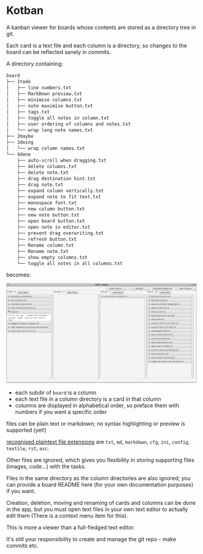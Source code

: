 Kotban
======

A kanban viewer for boards whose contents are stored as a directory tree in git.

Each card is a text file and each column is a directory, 
so changes to the board can be reflected sanely in commits.

A directory containing:

```
board
├── 1todo
│   ├── line numbers.txt
│   ├── MarkDown preview.txt
│   ├── minimise columns.txt
│   ├── note maximise button.txt
│   ├── tags.txt
│   ├── toggle all notes in column.txt
│   ├── user ordering of columns and notes.txt
│   └── wrap long note names.txt
├── 2maybe
├── 3doing
│   └── wrap column names.txt
└── 4done
    ├── auto-scroll when dragging.txt
    ├── delete columns.txt
    ├── delete note.txt
    ├── drag destination hint.txt
    ├── drag note.txt
    ├── expand column vertically.txt
    ├── expand note to fit text.txt
    ├── monospace font.txt
    ├── new column button.txt
    ├── new note button.txt
    ├── open board button.txt
    ├── open note in editor.txt
    ├── prevent drag overwriting.txt
    ├── refresh button.txt
    ├── Rename column.txt
    ├── Rename note.txt
    ├── show empty columns.txt
    └── toggle all notes in all columns.txt

```

becomes:

![application screenshot](screenshot.png)

* each subdir of `board` is a column
* each text file in a column directory is a card in that column 
* columns are displayed in alphabetical order, so preface them with numbers if you want a specific order

files can be plain text or markdown; no syntax highlighting or preview is supported (yet!)

[recognised plaintext file extensions](src/main/kotlin/com/github/medavox/kotban/FileExtensions.kt) are `txt`, `md`, `markdown`, `cfg`, `ini`, `config`, `textile`, `rst`, `asc`.

Other files are ignored, which gives you flexibility in storing supporting files (images, code...) with the tasks.

Files in the same directory as the column directories are also ignored; 
you can provide a board README here (for your own documentation purposes) if you want.

Creation, deletion, moving and renaming of cards and columns can be done in the app,
but you must open text files in your own text editor to actually edit them (There is a context menu item for this).

This is more a viewer than a full-fledged text editor.

It's still your responsibility to create and manage the git repo - make commits etc.
